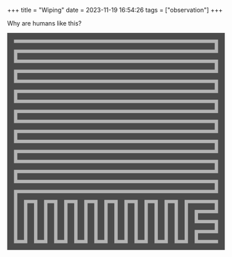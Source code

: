 +++
title = "Wiping"
date = 2023-11-19 16:54:26
tags = ["observation"]
+++

Why are humans like this?

![](00.png)
